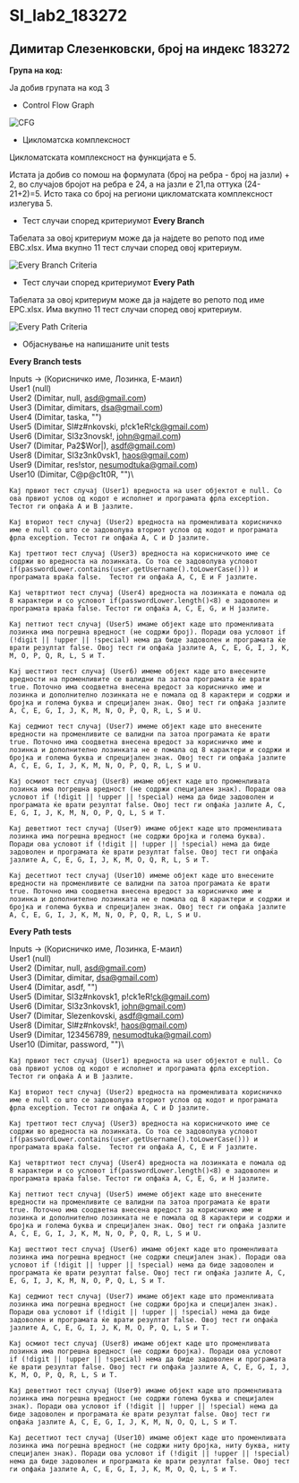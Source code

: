 # SI_lab2_183272
## Димитар Слезенковски, број на индекс 183272

**Група на код:**

Ја добив групата на код 3

* Control Flow Graph

![CFG](CFG.jpg)


* Цикломатска комплексност

Цикломатската комплексност на функцијата е 5.

Истата ја добив со помош на формулата (број на ребра - број на јазли) + 2, во случајов бројот на ребра е 24, а на јазли е 21,па оттука (24-21+2)=5. Исто така со број на региони цикломатската комплексност излегува 5.

* Тест случаи според критериумот **Every Branch**

Табелата за овој критериум може да ја најдете во репото под име EBC.xlsx. 
Има вкупно 11 тест случаи според овој критериум.

![Every Branch Criteria](EveryBranchC.jpg)

* Тест случаи според критериумот **Every Path**

Табелата за овој критериум може да ја најдете во репото под име EPC.xlsx. 
Има вкупно 11 тест случаи според овој критериум.

![Every Path Criteria](EPC.jpg)

* Објаснување на напишаните unit tests

**Every Branch tests**

Inputs -> (Корисничко име, Лозинка, Е-маил)\
User1 (null)\
User2 (Dimitar, null, asd@gmail.com)\
User3 (Dimitar, dimitars, dsa@gmail.com)\
User4 (Dimitar, taska, "")\
User5 (Dimitar, Sl#z#nkovski, p!ck1eR!ck@gmail.com)\
User6 (Dimitar, Sl3z3novsk!, john@gmail.com)\
User7 (Dimitar, Pa2$Wor|), asdf@gmail.com)\
User8 (Dimitar, Sl3z3nk0vsk1, haos@gmail.com)\
User9 (Dimitar, res!stor, nesumodtuka@gmail.com)\
User10 (Dimitar, C@p@c1t0R, "")\

```
Кај првиот тест случај (User1) вредноста на user објектот е null. Со ова првиот услов од кодот е исполнет и програмата фрла exception. Тестот ги опфаќа A и B јазлите. 

Кај вториот тест случај (User2) вредноста на променливата корисничко име е null со што се задоволува вториот услов од кодот и програмата фрла exception. Тестот ги опфаќа A, C и D јазлите.

Кај треттиот тест случај (User3) вредноста на корисничкото име се содржи во вредноста на лозинката. Со тоа се задоволува условот if(passwordLower.contains(user.getUsername().toLowerCase())) и програмата враќа false.  Тестот ги опфаќа A, C, E и F јазлите.

Кај четврттиот тест случај (User4) вредноста на лозинката е помала од 8 карактери и со условот if(passwordLower.length()<8) е задоволен и програмата враќа false. Тестот ги опфаќа A, C, E, G, и H јазлите.

Кај петтиот тест случај (User5) имаме објект каде што променливата лозинка има погрешна вредност (не содржи број). Поради ова условот if (!digit || !upper || !special) нема да биде задоволен и програмата ќе врати резултат false. Овој тест ги опфаќа јазлите A, C, E, G, I, J, K, M, O, P, Q, R, L, S и Т.

Kaj шесттиот тест случај (User6) имеме објект каде што внесените вредности на променливите се валидни па затоа програмата ќе врати true. Поточно има соодветна внесена вредост за корисничко име и лозинка и дополнително лозинката не е помала од 8 карактери и содржи и бројка и голема буква и спрецијален знак. Овој тест ги опфаќа јазлите A, C, E, G, I, J, K, M, N, O, P, Q, R, L, S и U.

Kaj седмиот тест случај (User7) имеме објект каде што внесените вредности на променливите се валидни па затоа програмата ќе врати true. Поточно има соодветна внесена вредост за корисничко име и лозинка и дополнително лозинката не е помала од 8 карактери и содржи и бројка и голема буква и спрецијален знак. Овој тест ги опфаќа јазлите A, C, E, G, I, J, K, M, N, O, P, Q, R, L, S и U.

Кај осмиот тест случај (User8) имаме објект каде што променливата лозинка има погрешна вредност (не содржи специјален знак). Поради ова условот if (!digit || !upper || !special) нема да биде задоволен и програмата ќе врати резултат false. Овој тест ги опфаќа јазлите A, C, E, G, I, J, K, M, N, O, P, Q, L, S и Т.

Кај деветтиот тест случај (User9) имаме објект каде што променливата лозинка има погрешна вредност (не содржи бројка и голема буква). Поради ова условот if (!digit || !upper || !special) нема да биде задоволен и програмата ќе врати резултат false. Овој тест ги опфаќа јазлите A, C, E, G, I, J, K, M, O, Q, R, L, S и Т.

Kaj десеттиот тест случај (User10) имеме објект каде што внесените вредности на променливите се валидни па затоа програмата ќе врати true. Поточно има соодветна внесена вредост за корисничко име и лозинка и дополнително лозинката не е помала од 8 карактери и содржи и бројка и голема буква и спрецијален знак. Овој тест ги опфаќа јазлите A, C, E, G, I, J, K, M, N, O, P, Q, R, L, S и U.

```

**Every Path tests**

Inputs -> (Корисничко име, Лозинка, Е-маил)\
User1 (null)\
User2 (Dimitar, null, asd@gmail.com)\
User3 (Dimitar, dimitar, dsa@gmail.com)\
User4 (Dimitar, asdf, "")\
User5 (Dimitar, Sl3z#nkovsk1, p!ck1eR!ck@gmail.com)\
User6 (Dimitar, Sl3z3nkovsk1, john@gmail.com)\
User7 (Dimitar, Slezenkovski, asdf@gmail.com)\
User8 (Dimitar, Sl#z#nkovsk!, haos@gmail.com)\
User9 (Dimitar, 123456789, nesumodtuka@gmail.com)\
User10 (Dimitar, password, "")\

```
Кај првиот тест случај (User1) вредноста на user објектот е null. Со ова првиот услов од кодот е исполнет и програмата фрла exception. Тестот ги опфаќа A и B јазлите. 

Кај вториот тест случај (User2) вредноста на променливата корисничко име е null со што се задоволува вториот услов од кодот и програмата фрла exception. Тестот ги опфаќа A, C и D јазлите.

Кај треттиот тест случај (User3) вредноста на корисничкото име се содржи во вредноста на лозинката. Со тоа се задоволува условот if(passwordLower.contains(user.getUsername().toLowerCase())) и програмата враќа false.  Тестот ги опфаќа A, C, E и F јазлите.

Кај четврттиот тест случај (User4) вредноста на лозинката е помала од 8 карактери и со условот if(passwordLower.length()<8) е задоволен и програмата враќа false. Тестот ги опфаќа A, C, E, G, и H јазлите.

Kaj петтиот тест случај (User5) имеме објект каде што внесените вредности на променливите се валидни па затоа програмата ќе врати true. Поточно има соодветна внесена вредост за корисничко име и лозинка и дополнително лозинката не е помала од 8 карактери и содржи и бројка и голема буква и спрецијален знак. Овој тест ги опфаќа јазлите A, C, E, G, I, J, K, M, N, O, P, Q, R, L, S и U.

Кај шесттиот тест случај (User6) имаме објект каде што променливата лозинка има погрешна вредност (не содржи специјален знак). Поради ова условот if (!digit || !upper || !special) нема да биде задоволен и програмата ќе врати резултат false. Овој тест ги опфаќа јазлите A, C, E, G, I, J, K, M, N, O, P, Q, L, S и Т.

Кај седмиот тест случај (User7) имаме објект каде што променливата лозинка има погрешна вредност (не содржи бројка и специјален знак). Поради ова условот if (!digit || !upper || !special) нема да биде задоволен и програмата ќе врати резултат false. Овој тест ги опфаќа јазлите A, C, E, G, I, J, K, M, O, P, Q, L, S и Т.

Кај осмиот тест случај (User8) имаме објект каде што променливата лозинка има погрешна вредност (не содржи бројка). Поради ова условот if (!digit || !upper || !special) нема да биде задоволен и програмата ќе врати резултат false. Овој тест ги опфаќа јазлите A, C, E, G, I, J, K, M, O, P, Q, R, L, S и Т.

Кај деветтиот тест случај (User9) имаме објект каде што променливата лозинка има погрешна вредност (не содржи голема буква и специјален знак). Поради ова условот if (!digit || !upper || !special) нема да биде задоволен и програмата ќе врати резултат false. Овој тест ги опфаќа јазлите A, C, E, G, I, J, K, M, N, O, Q, L, S и Т.

Кај десеттиот тест случај (User10) имаме објект каде што променливата лозинка има погрешна вредност (не содржи ниту бројка, ниту буква, ниту специјален знак). Поради ова условот if (!digit || !upper || !special) нема да биде задоволен и програмата ќе врати резултат false. Овој тест ги опфаќа јазлите A, C, E, G, I, J, K, M, O, Q, L, S и Т.

```
